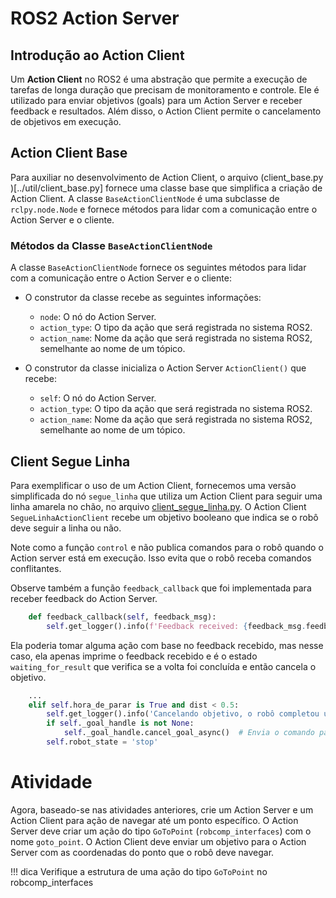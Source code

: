
# ROS2 Action Server

## Introdução ao Action Client
Um **Action Client** no ROS2 é uma abstração que permite a execução de tarefas de longa duração que precisam de monitoramento e controle. Ele é utilizado para enviar objetivos (goals) para um Action Server e receber feedback e resultados. Além disso, o Action Client permite o cancelamento de objetivos em execução.


## Action Client Base
Para auxiliar no desenvolvimento de Action Client, o arquivo (client_base.py )[../util/client_base.py] fornece uma classe base que simplifica a criação de Action Client. A classe `BaseActionClientNode` é uma subclasse de `rclpy.node.Node` e fornece métodos para lidar com a comunicação entre o Action Server e o cliente.

### Métodos da Classe `BaseActionClientNode`
A classe `BaseActionClientNode` fornece os seguintes métodos para lidar com a comunicação entre o Action Server e o cliente:
- O construtor da classe recebe as seguintes informações:
    - `node`: O nó do Action Server.
    - `action_type`: O tipo da ação que será registrada no sistema ROS2.
    - `action_name`: Nome da ação que será registrada no sistema ROS2, semelhante ao nome de um tópico.

- O construtor da classe inicializa o Action Server `ActionClient()` que recebe:
    - `self`: O nó do Action Server.
    - `action_type`: O tipo da ação que será registrada no sistema ROS2.
    - `action_name`: Nome da ação que será registrada no sistema ROS2, semelhante ao nome de um tópico.

## Client Segue Linha
Para exemplificar o uso de um Action Client, fornecemos uma versão simplificada do nó `segue_linha` que utiliza um Action Client para seguir uma linha amarela no chão, no arquivo [client_segue_linha.py](../util/client_segue_linha.py). O Action Client `SegueLinhaActionClient` recebe um objetivo booleano que indica se o robô deve seguir a linha ou não.

Note como a função `control` e não publica comandos para o robô quando o Action server está em execução. Isso evita que o robô receba comandos conflitantes.

Observe também a função `feedback_callback` que foi implementada para receber feedback do Action Server.
```python
    def feedback_callback(self, feedback_msg):
        self.get_logger().info(f'Feedback received: {feedback_msg.feedback}')
```
Ela poderia tomar alguma ação com base no feedback recebido, mas nesse caso, ela apenas imprime o feedback recebido e é o estado `waiting_for_result` que verifica se a volta foi concluída e então cancela o objetivo.

```python
    ...
    elif self.hora_de_parar is True and dist < 0.5:
        self.get_logger().info('Cancelando objetivo, o robô completou uma volta.')
        if self._goal_handle is not None:
            self._goal_handle.cancel_goal_async()  # Envia o comando para cancelar o objetivo
        self.robot_state = 'stop'
```

# Atividade

Agora, baseado-se nas atividades anteriores, crie um Action Server e um Action Client para ação de navegar até um ponto específico. O Action Server deve criar um ação do tipo `GoToPoint` (`robcomp_interfaces`) com o nome `goto_point`. O Action Client deve enviar um objetivo para o Action Server com as coordenadas do ponto que o robô deve navegar.

!!! dica
    Verifique a estrutura de uma ação do tipo `GoToPoint` no robcomp_interfaces